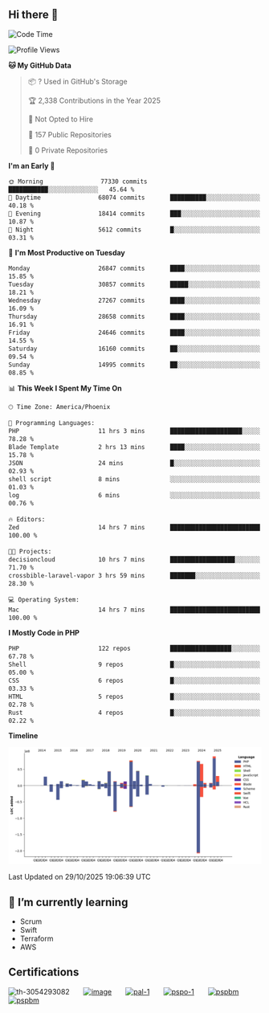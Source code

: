## Hi there 👋

<!--START_SECTION:waka-->
![Code Time](http://img.shields.io/badge/Code%20Time-11%2C877%20hrs%2049%20mins-blue)

![Profile Views](http://img.shields.io/badge/Profile%20Views-0-blue)

**🐱 My GitHub Data** 

> 📦 ? Used in GitHub's Storage 
 > 
> 🏆 2,338 Contributions in the Year 2025
 > 
> 🚫 Not Opted to Hire
 > 
> 📜 157 Public Repositories 
 > 
> 🔑 0 Private Repositories 
 > 
**I'm an Early 🐤** 

```text
🌞 Morning                77330 commits       ███████████░░░░░░░░░░░░░░   45.64 % 
🌆 Daytime                68074 commits       ██████████░░░░░░░░░░░░░░░   40.18 % 
🌃 Evening                18414 commits       ███░░░░░░░░░░░░░░░░░░░░░░   10.87 % 
🌙 Night                  5612 commits        █░░░░░░░░░░░░░░░░░░░░░░░░   03.31 % 
```
📅 **I'm Most Productive on Tuesday** 

```text
Monday                   26847 commits       ████░░░░░░░░░░░░░░░░░░░░░   15.85 % 
Tuesday                  30857 commits       █████░░░░░░░░░░░░░░░░░░░░   18.21 % 
Wednesday                27267 commits       ████░░░░░░░░░░░░░░░░░░░░░   16.09 % 
Thursday                 28658 commits       ████░░░░░░░░░░░░░░░░░░░░░   16.91 % 
Friday                   24646 commits       ████░░░░░░░░░░░░░░░░░░░░░   14.55 % 
Saturday                 16160 commits       ██░░░░░░░░░░░░░░░░░░░░░░░   09.54 % 
Sunday                   14995 commits       ██░░░░░░░░░░░░░░░░░░░░░░░   08.85 % 
```


📊 **This Week I Spent My Time On** 

```text
🕑︎ Time Zone: America/Phoenix

💬 Programming Languages: 
PHP                      11 hrs 3 mins       ████████████████████░░░░░   78.28 % 
Blade Template           2 hrs 13 mins       ████░░░░░░░░░░░░░░░░░░░░░   15.78 % 
JSON                     24 mins             █░░░░░░░░░░░░░░░░░░░░░░░░   02.93 % 
shell script             8 mins              ░░░░░░░░░░░░░░░░░░░░░░░░░   01.03 % 
log                      6 mins              ░░░░░░░░░░░░░░░░░░░░░░░░░   00.76 % 

🔥 Editors: 
Zed                      14 hrs 7 mins       █████████████████████████   100.00 % 

🐱‍💻 Projects: 
decisioncloud            10 hrs 7 mins       ██████████████████░░░░░░░   71.70 % 
crossbible-laravel-vapor 3 hrs 59 mins       ███████░░░░░░░░░░░░░░░░░░   28.30 % 

💻 Operating System: 
Mac                      14 hrs 7 mins       █████████████████████████   100.00 % 
```

**I Mostly Code in PHP** 

```text
PHP                      122 repos           █████████████████░░░░░░░░   67.78 % 
Shell                    9 repos             █░░░░░░░░░░░░░░░░░░░░░░░░   05.00 % 
CSS                      6 repos             █░░░░░░░░░░░░░░░░░░░░░░░░   03.33 % 
HTML                     5 repos             █░░░░░░░░░░░░░░░░░░░░░░░░   02.78 % 
Rust                     4 repos             █░░░░░░░░░░░░░░░░░░░░░░░░   02.22 % 
```



**Timeline**

![Lines of Code chart](https://raw.githubusercontent.com/mikebronner/mikebronner/master/assets/bar_graph.png)


 Last Updated on 29/10/2025 19:06:39 UTC
<!--END_SECTION:waka-->

<!--
**mikebronner/mikebronner** is a ✨ _special_ ✨ repository because its `README.md` (this file) appears on your GitHub profile.

Here are some ideas to get you started:

- 🔭 I’m currently working on ...
- 🌱 I’m currently learning ...
- 👯 I’m looking to collaborate on ...
- 🤔 I’m looking for help with ...
- 💬 Ask me about ...
- 📫 How to reach me: ...
- 😄 Pronouns: ...
- ⚡ Fun fact: ...
-->

## 🌱 I’m currently learning

- Scrum
- Swift
- Terraform
- AWS

## Certifications

![th-3054293082](https://user-images.githubusercontent.com/1791050/208267034-c5006f82-ae89-41eb-9478-7106c5aba070.jpg)
&nbsp;&nbsp;&nbsp;&nbsp;&nbsp;
[![image](https://images.credly.com/size/100x100/images/a2790314-008a-4c3d-9553-f5e84eb359ba/image.png)](https://www.credly.com/users/mike-bronner)
&nbsp;&nbsp;&nbsp;&nbsp;&nbsp;
[![pal-1](https://images.credly.com/size/100x100/images/78c772ee-6b3c-4348-ac66-58ac5a2cf581/image.png)](https://www.credly.com/users/mike-bronner)
&nbsp;&nbsp;&nbsp;&nbsp;&nbsp;
[![pspo-1](https://images.credly.com/size/100x100/images/591762c5-fae7-49c6-b326-e1756979928d/image.png)](https://www.credly.com/users/mike-bronner)
&nbsp;&nbsp;&nbsp;&nbsp;&nbsp;
[![pspbm](https://images.credly.com/size/100x100/images/55a21a78-59af-4294-810e-e4014e9ca1be/image.png)](https://www.credly.com/users/mike-bronner)
&nbsp;&nbsp;&nbsp;&nbsp;&nbsp;
[![pspbm](https://images.credly.com/size/100x100/images/7964c477-0edb-4b83-b836-f35f255685f3/blob)](https://www.credly.com/users/mike-bronner)
